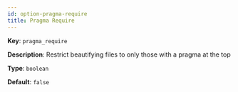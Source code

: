 ```yaml
---
id: option-pragma-require
title: Pragma Require
---
```

**Key**: `pragma_require`

**Description**: Restrict beautifying files to only those with a pragma at the top

**Type**: `boolean`

**Default**: `false`
